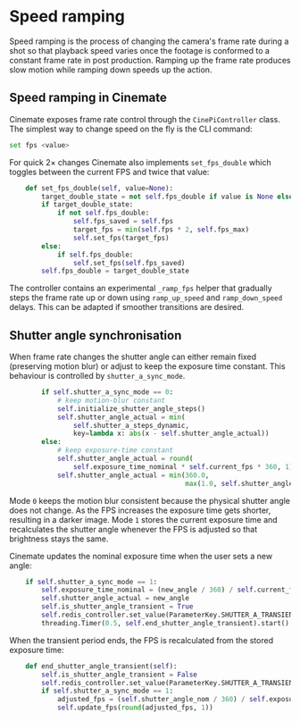 # Speed ramping

Speed ramping is the process of changing the camera's frame rate during a shot so that playback speed varies once the footage is conformed to a constant frame rate in post production. Ramping up the frame rate produces slow motion while ramping down speeds up the action.

## Speed ramping in Cinemate

Cinemate exposes frame rate control through the `CinePiController` class. The simplest way to change speed on the fly is the CLI command:

```bash
set fps <value>
```

For quick 2× changes Cinemate also implements `set_fps_double` which toggles between the current FPS and twice that value:

```python
    def set_fps_double(self, value=None):
        target_double_state = not self.fps_double if value is None else value in (1, True)
        if target_double_state:
            if not self.fps_double:
                self.fps_saved = self.fps
                target_fps = min(self.fps * 2, self.fps_max)
                self.set_fps(target_fps)
        else:
            if self.fps_double:
                self.set_fps(self.fps_saved)
        self.fps_double = target_double_state
```

The controller contains an experimental `_ramp_fps` helper that gradually steps the frame rate up or down using `ramp_up_speed` and `ramp_down_speed` delays. This can be adapted if smoother transitions are desired.

## Shutter angle synchronisation

When frame rate changes the shutter angle can either remain fixed (preserving motion blur) or adjust to keep the exposure time constant. This behaviour is controlled by `shutter_a_sync_mode`.

```python
        if self.shutter_a_sync_mode == 0:
            # keep motion-blur constant
            self.initialize_shutter_angle_steps()
            self.shutter_angle_actual = min(
                self.shutter_a_steps_dynamic,
                key=lambda x: abs(x - self.shutter_angle_actual))
        else:
            # keep exposure-time constant
            self.shutter_angle_actual = round(
                self.exposure_time_nominal * self.current_fps * 360, 1)
            self.shutter_angle_actual = min(360.0,
                                            max(1.0, self.shutter_angle_actual))
```

Mode `0` keeps the motion blur consistent because the physical shutter angle does not change. As the FPS increases the exposure time gets shorter, resulting in a darker image. Mode `1` stores the current exposure time and recalculates the shutter angle whenever the FPS is adjusted so that brightness stays the same.

Cinemate updates the nominal exposure time when the user sets a new angle:

```python
    if self.shutter_a_sync_mode == 1:
        self.exposure_time_nominal = (new_angle / 360) / self.current_fps
        self.shutter_angle_actual = new_angle
        self.is_shutter_angle_transient = True
        self.redis_controller.set_value(ParameterKey.SHUTTER_A_TRANSIENT.value, 1)
        threading.Timer(0.5, self.end_shutter_angle_transient).start()
```

When the transient period ends, the FPS is recalculated from the stored exposure time:

```python
    def end_shutter_angle_transient(self):
        self.is_shutter_angle_transient = False
        self.redis_controller.set_value(ParameterKey.SHUTTER_A_TRANSIENT.value, 0)
        if self.shutter_a_sync_mode == 1:
            adjusted_fps = (self.shutter_angle_nom / 360) / self.exposure_time_nominal
            self.update_fps(round(adjusted_fps, 1))
```